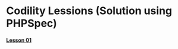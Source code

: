 # Codility Lessions (Solution using PHPSpec)

#### [Lesson 01](https://github.com/samiulhoque/codility-lessons/blob/master/src/Lesson01/)